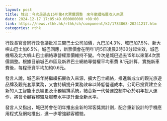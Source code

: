 ```yaml
---
layout: post
title: 城巴：今次是過去15年第4次票價調整　來年繼續拓展收入來源
date: 2024-12-17 17:05:49.000000000 +08:00
link: https://news.rthk.hk/rthk/ch/component/k2/1783868-20241217.htm
categories: rthk
---
```


行政長官會同行政會議批准三間巴士公司加價，九巴加4.3%、城巴加7.5%、新大嶼山巴士加6.5%。城巴回應，新票價會在明年1月5日凌晨2時30分起生效，城巴機場及北大嶼山巴士網絡專營權票價維持不變。今次是城巴過去15年以來第4次票價調整。根據目前城巴市區及新界巴士網絡專營權平均車費 8.1元計算，實施新車費後，每程車資平均加約0.6元。

發言人說，城巴來年將繼續拓展收入來源，擴大巴士網絡，推進新成立的觀光旅遊品牌及觀光套票業務，又會持續提升業務效率以降低營運成本。公司已投資建立全新的人工智能車長編更及車務編排系統，結合新一代營運控制中心於明年投入運作，將會令顧客體驗及服務水平提升至全新水平。

發言人又指出，城巴將會在明年推出全新的常客獎賞計劃，配合重新設計的手機應用程式及網站推出，進一步增強顧客體驗。

